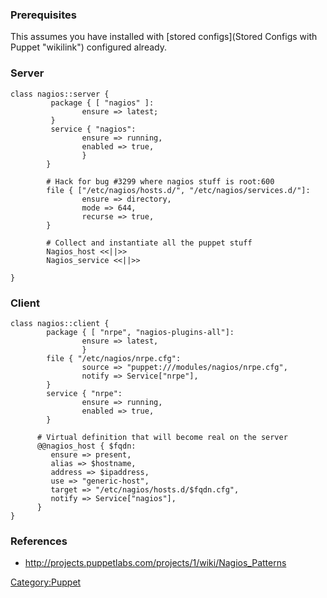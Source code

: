 ### Prerequisites

This assumes you have <Puppet> installed with [stored
configs](Stored Configs with Puppet "wikilink") configured already.

### Server

    class nagios::server {
             package { [ "nagios" ]:
                    ensure => latest;
             }
             service { "nagios":
                    ensure => running,
                    enabled => true,
                    }
            }
     
            # Hack for bug #3299 where nagios stuff is root:600
            file { ["/etc/nagios/hosts.d/", "/etc/nagios/services.d/"]:
                    ensure => directory,
                    mode => 644,
                    recurse => true,
            }

            # Collect and instantiate all the puppet stuff
            Nagios_host <<||>>
            Nagios_service <<||>>

    }

### Client

    class nagios::client {
            package { [ "nrpe", "nagios-plugins-all"]:
                    ensure => latest,
                    }
            file { "/etc/nagios/nrpe.cfg":
                    source => "puppet:///modules/nagios/nrpe.cfg",
                    notify => Service["nrpe"],
            }
            service { "nrpe":
                    ensure => running,
                    enabled => true,
            }
     
          # Virtual definition that will become real on the server
          @@nagios_host { $fqdn:
             ensure => present,
             alias => $hostname,
             address => $ipaddress,
             use => "generic-host",
             target => "/etc/nagios/hosts.d/$fqdn.cfg",
             notify => Service["nagios"],
          }
    }

### References

-   <http://projects.puppetlabs.com/projects/1/wiki/Nagios_Patterns>

<Category:Puppet>
